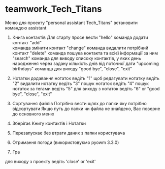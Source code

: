 # teamwork_Tech_Titans
Меню для проекту "personal assistant Tech_Titans"
встановити командою assistant

1. Книга контактів 
     Для старту просе вести "hello" 
      команда  додати контакт "add"              
      команда  змінити контакт "change"
      команда видалити потрібний контакт "delete" 
      команда пошука контакта та всієї інформації за ним "search" 
      команда для виводу списоку контактів, у яких день народження через задану кількість днів від поточної дати "upcoming birthdays"
      команда для виходу "good bye", "close", "exit" 

2. Нотатки
      додавання нотаток ведіть "1"
      щоб редагувати нотатку ведіть "2"
      видалити нотатку ведіть "3" 
      пошук нотаток ведіть "4" 
      пошук нотаток за тегами ведіть  "5" 
      для виходу з нотаток ведіть "6" or "good bye", "close", "exit"

3. Сортування файлів 
   Потрібно вести щлях до папки яку потрібно відсортувати
   Якщо путь до папки чи файла не знайдено, Вас поверне до основного меню

4. Зберігає Книгу контактів і Нотатки

5. Перезапускає без втрати даних з папки користувача 

6. Отримання погоди (використовуємо pyowm 3.3.0)

7. Гра 

для виходу з проекту ведіть 'close' or  'exit'
